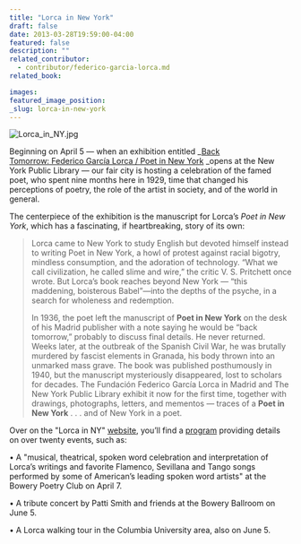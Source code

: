 ```yaml
---
title: "Lorca in New York"
draft: false
date: 2013-03-28T19:59:00-04:00
featured: false
description: ""
related_contributor:
  - contributor/federico-garcia-lorca.md
related_book:

images:
featured_image_position: 
_slug: lorca-in-new-york
---
```


![Lorca_in_NY.jpg](http://ndbooks.com/images/journal/Lorca_in_NY.jpg)

Beginning on April 5 — when an exhibition entitled _[Back Tomorrow: Federico García Lorca / Poet in New York](http://www.nypl.org/events/exhibitions/back-tomorrow-federico-garc%C3%ADa-lorca-poet-new-york) _opens at the New York Public Library — our fair city is hosting a celebration of the famed poet, who spent nine months here in 1929, time that changed his perceptions of poetry, the role of the artist in society, and of the world in general. 

The centerpiece of the exhibition is the manuscript for Lorca’s _Poet in New York_, which has a fascinating, if heartbreaking, story of its own:

> Lorca came to New York to study English but devoted himself instead to writing Poet in New York, a howl of protest against racial bigotry, mindless consumption, and the adoration of technology. “What we call civilization, he called slime and wire,” the critic V. S. Pritchett once wrote. But Lorca’s book reaches beyond New York — “this maddening, boisterous Babel”—into the depths of the psyche, in a search for wholeness and redemption.
> 
> In 1936, the poet left the manuscript of **Poet in New York** on the desk of his Madrid publisher with a note saying he would be “back tomorrow,” probably to discuss final details. He never returned. Weeks later, at the outbreak of the Spanish Civil War, he was brutally murdered by fascist elements in Granada, his body thrown into an unmarked mass grave. The book was published posthumously in 1940, but the manuscript mysteriously disappeared, lost to scholars for decades. The Fundación Federico García Lorca in Madrid and The New York Public Library exhibit it now for the first time, together with drawings, photographs, letters, and mementos — traces of a **Poet in New York** . . . and of New York in a poet.

Over on the "Lorca in NY" [website](http://lorcanyc.com/), you’ll find a [program](http://lorcanyc.com/program) providing details on over twenty events, such as:

• A "musical, theatrical, spoken word celebration and interpretation of Lorca’s writings and favorite Flamenco, Sevillana and Tango songs performed by some of American’s leading spoken word artists" at the Bowery Poetry Club on April 7.

• A tribute concert by Patti Smith and friends at the Bowery Ballroom on June 5.

• A Lorca walking tour in the Columbia University area, also on June 5. 

